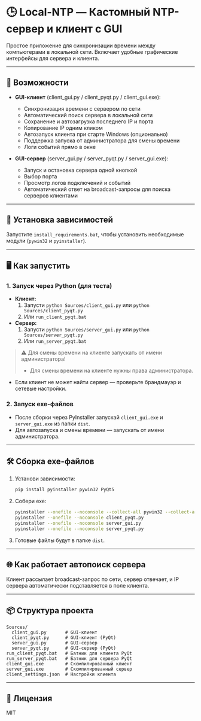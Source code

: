 # 🕒 Local-NTP — Кастомный NTP-сервер и клиент с GUI

Простое приложение для синхронизации времени между компьютерами в локальной сети. Включает удобные графические интерфейсы для сервера и клиента.

---

## 🚀 Возможности

- **GUI-клиент** (client_gui.py / client_pyqt.py / client_gui.exe):
  - Синхронизация времени с сервером по сети
  - Автоматический поиск сервера в локальной сети
  - Сохранение и автозагрузка последнего IP и порта
  - Копирование IP одним кликом
  - Автозапуск клиента при старте Windows (опционально)
  - Поддержка запуска от администратора для смены времени
  - Логи событий прямо в окне

- **GUI-сервер** (server_gui.py / server_pyqt.py / server_gui.exe):
  - Запуск и остановка сервера одной кнопкой
  - Выбор порта
  - Просмотр логов подключений и событий
  - Автоматический ответ на broadcast-запросы для поиска серверов клиентами

---

## 📃 Установка зависимостей

Запустите `install_requirements.bat`, чтобы установить необходимые модули (`pywin32` и `pyinstaller`).

---
## 🖥️ Как запустить

### 1. Запуск через Python (для теста)

- **Клиент:**
  1. Запусти ``python Sources/client_gui.py`` или ``python Sources/client_pyqt.py``
  2. Или `run_client_pyqt.bat`
- **Сервер:**
  1. Запусти ``python Sources/server_gui.py`` или ``python Sources/server_pyqt.py``
  2. Или `run_server_pyqt.bat`

> ⚠️ Для смены времени на клиенте запускать от имени администратора!
> - Для смены времени на клиенте нужны права администратора.
- Если клиент не может найти сервер — проверьте брандмауэр и сетевые настройки.

### 2. Запуск exe-файлов

- После сборки через PyInstaller запускай `client_gui.exe` и `server_gui.exe` из папки `dist`.
- Для автозапуска и смены времени — запускать от имени администратора.

---

## 🛠️ Сборка exe-файлов

1. Установи зависимости:
   ```sh
   pip install pyinstaller pywin32 PyQt5
   ```
2. Собери exe:
   ```sh
   pyinstaller --onefile --noconsole --collect-all pywin32 --collect-all win32com --hidden-import=win32com --hidden-import=win32com.client --hidden-import=win32api --hidden-import=win32con client_gui.py
   pyinstaller --onefile --noconsole client_pyqt.py
   pyinstaller --onefile --noconsole server_gui.py
   pyinstaller --onefile --noconsole server_pyqt.py
   ```
3. Готовые файлы будут в папке `dist`.

---

## 🌐 Как работает автопоиск сервера

Клиент рассылает broadcast-запрос по сети, сервер отвечает, и IP сервера автоматически подставляется в поле клиента.

---

## 📦 Структура проекта

```
Sources/
  client_gui.py       # GUI-клиент
  client_pyqt.py      # GUI-клиент (PyQt)
  server_gui.py       # GUI-сервер
  server_pyqt.py      # GUI-сервер (PyQt)
run_client_pyqt.bat   # Батник для клиента PyQt
run_server_pyqt.bat   # Батник для сервера PyQt
client_gui.exe        # Скомпилированный клиент
server_gui.exe        # Скомпилированный сервер
client_settings.json  # Настройки клиента
```
---

## 📝 Лицензия

MIT
